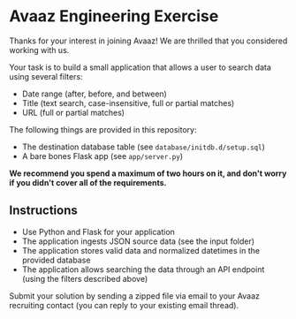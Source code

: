 # Avaaz Engineering Exercise

Thanks for your interest in joining Avaaz! We are thrilled that you considered working with us.

Your task is to build a small application that allows a user to search data using several filters:
- Date range (after, before, and between)
- Title (text search, case-insensitive, full or partial matches)
- URL (full or partial matches)

The following things are provided in this repository:
- The destination database table (see `database/initdb.d/setup.sql`)
- A bare bones Flask app (see `app/server.py`)

**We recommend you spend a maximum of two hours on it, and don't worry if you didn't cover all of the requirements.**

## Instructions

- Use Python and Flask for your application
- The application ingests JSON source data (see the input folder)
- The application stores valid data and normalized datetimes in the provided database
- The application allows searching the data through an API endpoint (using the filters described above)

Submit your solution by sending a zipped file via email to your Avaaz recruiting contact (you can reply to your existing email thread).
